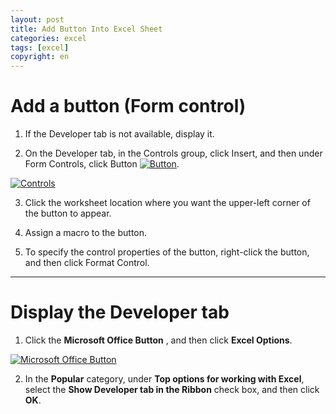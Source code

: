 ```yaml
---
layout: post
title: Add Button Into Excel Sheet
categories: excel
tags: [excel]
copyright: en
---
```

# Add a button (Form control)

1. If the Developer tab is not available, display it.

2. On the Developer tab, in the Controls group, click Insert, and then under Form Controls, click Button <a href="http://imgur.com/xcffH"><img src="http://i.imgur.com/xcffH.png" title="Hosted by imgur.com" alt="Button" /></a>.

<a href="http://imgur.com/QdFxf"><img src="http://i.imgur.com/QdFxf.png" title="Hosted by imgur.com" alt="Controls" /></a>

3. Click the worksheet location where you want the upper-left corner of the button to appear.

4. Assign a macro to the button.

5. To specify the control properties of the button, right-click the button, and then click Format Control.

----
# Display the Developer tab

1. Click the <b>Microsoft Office Button</b> , and then click <b>Excel Options</b>.

<a href="http://imgur.com/PKrxm"><img src="http://i.imgur.com/PKrxm.png" title="Hosted by imgur.com" alt="Microsoft Office Button" /></a>

2. In the <b>Popular</b> category, under <b>Top options for working with Excel</b>, select the <b>Show Developer tab in the Ribbon</b> check box, and then click <b>OK</b>.

